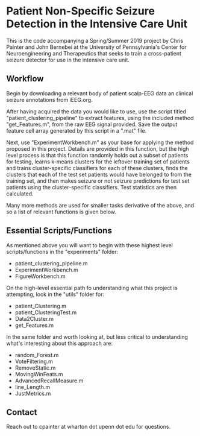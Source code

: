 # Patient Non-Specific Seizure Detection in the Intensive Care Unit

This is the code accompanying a Spring/Summer 2019 project by Chris Painter and John Bernebei at the University of Pennsylvania's Center for Neuroengineering and Therapeutics that seeks to train a cross-patient seizure detector for use in the intensive care unit.

## Workflow

Begin by downloading a relevant body of patient scalp-EEG data an clinical seizure annotations from iEEG.org. 

After having acquired the data you would like to use, use the script titled "patient_clustering_pipeline" to extract features, using the included method "get_Features.m", from the raw EEG signal provided. Save the output feature cell array generated by this script in a ".mat" file.

Next, use "ExperimentWorkbench.m" as your base for applying the method proposed in this project. Details are provided in this function, but the high level process is that this function randomly holds out a subset of patients for testing, learns k-means clusters for the leftover training set of patients and trains cluster-specific classifiers for each of these clusters, finds the clusters that each of the test set patients would have belonged to from the training set, and then makes seizure or not seizure predictions for test set patients using the cluster-specific classifiers. Test statistics are then calculated.

Many more methods are used for smaller tasks derivative of the above, and so a list of relevant functions is given below.

## Essential Scripts/Functions

As mentioned above you will want to begin with these highest level scripts/functions in the "experiments" folder: 
- patient_clustering_pipeline.m
- ExperimentWorkbench.m
- FigureWorkbench.m

On the high-level essential path fo understanding what this project is attempting, look in the "utils" folder for:
- patient_Clustering.m
- patient_ClusteringTest.m
- Data2Cluster.m
- get_Features.m

In the same folder and worth looking at, but less critical to understanding what's interesting about this approach are:
- random_Forest.m
- VoteFiltering.m
- RemoveStatic.m
- MovingWinFeats.m
- AdvancedRecallMeasure.m
- line_Length.m
- JustMetrics.m


## Contact

Reach out to cpainter at wharton dot upenn dot edu for questions.
